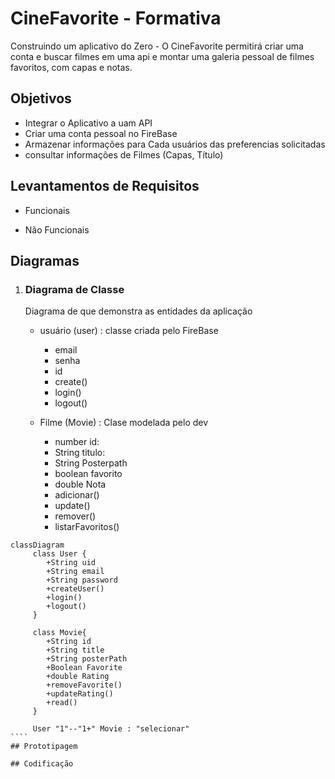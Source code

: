 # CineFavorite - Formativa
Construindo um aplicativo do Zero - O CineFavorite permitirá criar uma conta e buscar filmes em uma api e montar uma galeria pessoal de filmes favoritos, com capas e notas.

## Objetivos
- Integrar o Aplicativo a uam API
- Criar uma conta pessoal no FireBase
- Armazenar informações para Cada usuários das preferencias solicitadas
- consultar informações de Filmes (Capas, Título)

## Levantamentos de Requisitos

- Funcionais

- Não Funcionais

## Diagramas

1. ### Diagrama de Classe
    Diagrama de que demonstra as entidades da aplicação

    - usuário (user) : classe criada pelo FireBase
        - email
        - senha
        - id
        - create()
        - login()
        - logout()

    - Filme (Movie) : Clase modelada pelo dev
        - number id:
        - String titulo:
        - String Posterpath
        - boolean favorito
        - double Nota
        - adicionar()
        - update()
        - remover()
        - listarFavoritos()

``````mermaid
classDiagram
     class User {
        +String uid
        +String email
        +String password
        +createUser()
        +login()
        +logout()
     }

     class Movie{
        +String id
        +String title
        +String posterPath
        +Boolean Favorite
        +double Rating
        +removeFavorite()
        +updateRating()
        +read()
     }
     
     User "1"--"1+" Movie : "selecionar"
````
## Prototipagem

## Codificação
